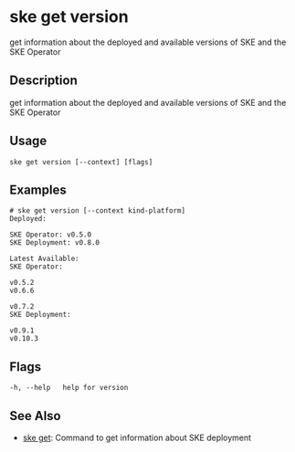 # ske get version
get information about the deployed and available versions of SKE and the SKE Operator

## Description
get information about the deployed and available versions of SKE and the SKE Operator

## Usage
```
ske get version [--context] [flags]
```

## Examples
```
# ske get version [--context kind-platform]
Deployed:

SKE Operator: v0.5.0
SKE Deployment: v0.8.0

Latest Available:
SKE Operator:

v0.5.2
v0.6.6

v0.7.2
SKE Deployment:

v0.9.1
v0.10.3
```

## Flags
```
-h, --help   help for version
```


## See Also

* [ske get](/ske/reference/ske-cli/reference/ske-get): Command to get information about SKE deployment

